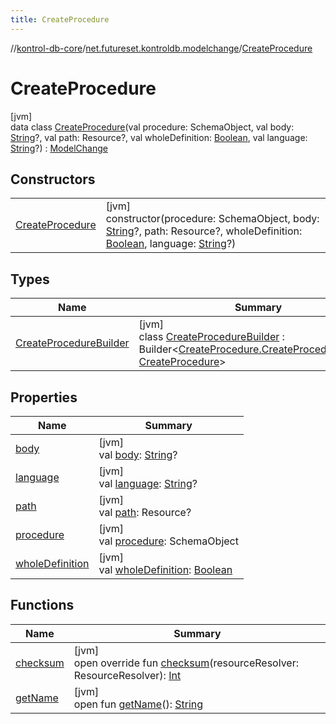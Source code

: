 ```yaml
---
title: CreateProcedure
---
```

//[kontrol-db-core](../../../index.html)/[net.futureset.kontroldb.modelchange](../index.html)/[CreateProcedure](index.html)



# CreateProcedure



[jvm]\
data class [CreateProcedure](index.html)(val procedure: SchemaObject, val body: [String](https://kotlinlang.org/api/latest/jvm/stdlib/kotlin/-string/index.html)?, val path: Resource?, val wholeDefinition: [Boolean](https://kotlinlang.org/api/latest/jvm/stdlib/kotlin/-boolean/index.html), val language: [String](https://kotlinlang.org/api/latest/jvm/stdlib/kotlin/-string/index.html)?) : [ModelChange](../-model-change/index.html)



## Constructors


| | |
|---|---|
| [CreateProcedure](-create-procedure.html) | [jvm]<br>constructor(procedure: SchemaObject, body: [String](https://kotlinlang.org/api/latest/jvm/stdlib/kotlin/-string/index.html)?, path: Resource?, wholeDefinition: [Boolean](https://kotlinlang.org/api/latest/jvm/stdlib/kotlin/-boolean/index.html), language: [String](https://kotlinlang.org/api/latest/jvm/stdlib/kotlin/-string/index.html)?) |


## Types


| Name | Summary |
|---|---|
| [CreateProcedureBuilder](-create-procedure-builder/index.html) | [jvm]<br>class [CreateProcedureBuilder](-create-procedure-builder/index.html) : Builder&lt;[CreateProcedure.CreateProcedureBuilder](-create-procedure-builder/index.html), [CreateProcedure](index.html)&gt; |


## Properties


| Name | Summary |
|---|---|
| [body](body.html) | [jvm]<br>val [body](body.html): [String](https://kotlinlang.org/api/latest/jvm/stdlib/kotlin/-string/index.html)? |
| [language](language.html) | [jvm]<br>val [language](language.html): [String](https://kotlinlang.org/api/latest/jvm/stdlib/kotlin/-string/index.html)? |
| [path](path.html) | [jvm]<br>val [path](path.html): Resource? |
| [procedure](procedure.html) | [jvm]<br>val [procedure](procedure.html): SchemaObject |
| [wholeDefinition](whole-definition.html) | [jvm]<br>val [wholeDefinition](whole-definition.html): [Boolean](https://kotlinlang.org/api/latest/jvm/stdlib/kotlin/-boolean/index.html) |


## Functions


| Name | Summary |
|---|---|
| [checksum](checksum.html) | [jvm]<br>open override fun [checksum](checksum.html)(resourceResolver: ResourceResolver): [Int](https://kotlinlang.org/api/latest/jvm/stdlib/kotlin/-int/index.html) |
| [getName](../-model-change/get-name.html) | [jvm]<br>open fun [getName](../-model-change/get-name.html)(): [String](https://kotlinlang.org/api/latest/jvm/stdlib/kotlin/-string/index.html) |

